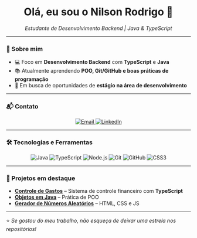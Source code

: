 <h1 align="center">Olá, eu sou o Nilson Rodrigo 👋</h1>

<p align="center">
  <em>Estudante de Desenvolvimento Backend | Java & TypeScript</em>
</p>

---

### 🚀 Sobre mim
- 💻 Foco em **Desenvolvimento Backend** com **TypeScript** e **Java**  
- 📚 Atualmente aprendendo **POO, Git/GitHub e boas práticas de programação**  
- 🎯 Em busca de oportunidades de **estágio na área de desenvolvimento**  

---

### 📬 Contato

<p align="center">
  <a href="mailto:nilsonrodrigues818@gmail.com">
    <img src="https://img.shields.io/badge/Email-D14836?style=for-the-badge&logo=gmail&logoColor=white" alt="Email"/>
  </a>
  <a href="https://www.linkedin.com/in/seu-usuario-linkedin">
    <img src="https://img.shields.io/badge/LinkedIn-0077B5?style=for-the-badge&logo=linkedin&logoColor=white" alt="LinkedIn"/>
  </a>
</p>

---

### 🛠️ Tecnologias e Ferramentas
<div align="center">

![Java](https://img.shields.io/badge/Java-ED8B00?style=for-the-badge&logo=openjdk&logoColor=white)
![TypeScript](https://img.shields.io/badge/TypeScript-007ACC?style=for-the-badge&logo=typescript&logoColor=white)
![Node.js](https://img.shields.io/badge/Node.js-43853D?style=for-the-badge&logo=node.js&logoColor=white)
![Git](https://img.shields.io/badge/Git-F05032?style=for-the-badge&logo=git&logoColor=white)
![GitHub](https://img.shields.io/badge/GitHub-100000?style=for-the-badge&logo=github&logoColor=white)
![CSS3](https://img.shields.io/badge/CSS3-1572B6?style=for-the-badge&logo=css3&logoColor=white)

</div>

---

### 📂 Projetos em destaque
- [**Controle de Gastos**](https://github.com/Nilson-Rodrigo/controle-de-gastos) – Sistema de controle financeiro com **TypeScript**
- [**Objetos em Java**](https://github.com/Nilson-Rodrigo/Objetos) – Prática de POO
- [**Gerador de Números Aleatórios**](https://github.com/Nilson-Rodrigo/gerador_de_numeros_aleat-rios) – HTML, CSS e JS

---

⭐ _Se gostou do meu trabalho, não esqueça de deixar uma estrela nos repositórios!_
